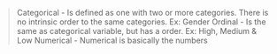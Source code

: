  >Categorical - Is defined as one with two or more categories. There is no intrinsic order to the same categories. Ex: Gender
> Ordinal - Is the same as categorical variable, but has a order. Ex: High, Medium & Low
> Numerical - Numerical is basically the numbers